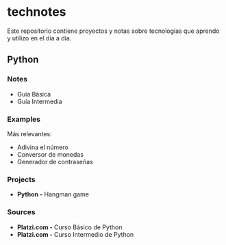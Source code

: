 # technotes
Este repositorio contiene proyectos y notas sobre tecnologías que aprendo y utilizo en el dia a dia.

## Python
### Notes

* Guía Básica
* Guía Intermedia
### Examples

Más relevantes:

* Adivina el número
* Conversor de monedas
* Generador de contraseñas
### Projects

* **Python -** Hangman game
### Sources

* **Platzi.com -** Curso Básico de Python
* **Platzi.com -** Curso Intermedio de Python